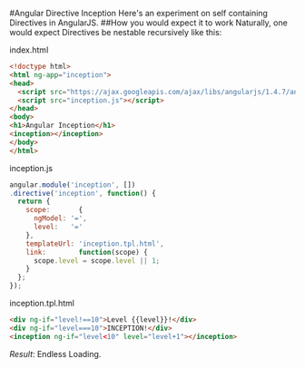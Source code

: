 #Angular Directive Inception
Here's an experiment on self containing Directives in AngularJS.
##How you would expect it to work
Naturally, one would expect Directives be nestable recursively like this:

index.html

```html
<!doctype html>
<html ng-app="inception">
<head>
  <script src="https://ajax.googleapis.com/ajax/libs/angularjs/1.4.7/angular.min.js"></script>
  <script src="inception.js"></script>
</head>
<body>
<h1>Angular Inception</h1>
<inception></inception>
</body>
</html>
```
inception.js

```javascript
angular.module('inception', [])
.directive('inception', function() {
  return {
    scope:       {
      ngModel: '=',
      level:   '='
    },
    templateUrl: 'inception.tpl.html',
    link:        function(scope) {
      scope.level = scope.level || 1;
    }
  };
});
```
inception.tpl.html

```html
<div ng-if="level!==10">Level {{level}}!</div>
<div ng-if="level===10">INCEPTION!</div>
<inception ng-if="level<10" level="level+1"></inception>
```
*Result*: Endless Loading.
